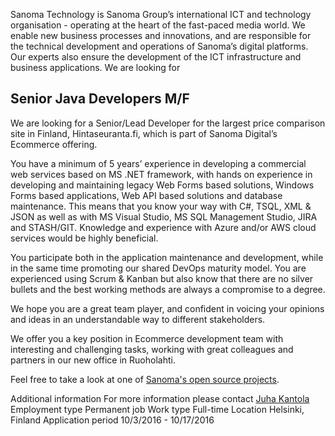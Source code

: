 Sanoma Technology is Sanoma Group’s international ICT and technology organisation - operating at the heart of the fast-paced media world. We enable new business processes and innovations, and are responsible for the technical development and operations of Sanoma’s digital platforms. Our experts also ensure the development of the ICT infrastructure and business applications. We are looking for

## Senior Java Developers M/F

We are looking for a Senior/Lead Developer for the largest price comparison site in Finland, Hintaseuranta.fi, which is part of Sanoma Digital’s Ecommerce offering.

You have a minimum of 5 years’ experience in developing a commercial web services based on MS .NET framework, with hands on experience in developing and maintaining legacy Web Forms based solutions, Windows Forms based applications, Web API based solutions and database maintenance. This means that you know your way with C#, TSQL, XML & JSON as well as with MS Visual Studio, MS SQL Management Studio, JIRA and STASH/GIT.  Knowledge and experience with Azure and/or AWS cloud services would be highly beneficial.

You participate both in the application maintenance and development, while in the same time promoting our shared DevOps maturity model. You are experienced using Scrum & Kanban but also know that there are no silver bullets and the best working methods are always a compromise to a degree.

We hope you are a great team player, and confident in voicing your opinions and ideas in an understandable way to different stakeholders.

We offer you a key position in Ecommerce development team with interesting and challenging tasks, working with great colleagues and partners in our new office in Ruoholahti.

Feel free to take a look at one of [Sanoma's open source projects](https://github.com/sanoma/).

Additional information	For more information please contact [Juha Kantola](mailto:juha.kantola@sanoma.com)
Employment type	Permanent job
Work type	Full-time
Location	Helsinki, Finland
Application period	10/3/2016 - 10/17/2016
